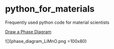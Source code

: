 # python_for_materials
Frequently used python code for material scientists

[Draw a Phase Diagram](phase_diagram.py)
<!---(![alt text](phase_diagram_LiMnO.png "Phase Diagram")-->

![](phase_diagram_LiMnO.png =100x80)




